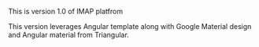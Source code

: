 This is version 1.0 of IMAP platfrom

This version leverages Angular template along with Google Material design and Angular material from Triangular.
